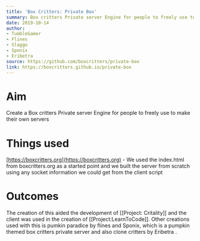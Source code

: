 ```yaml
---
title: 'Box Critters: Private Box'
summary: Box critters Private server Engine for people to freely use to make their own servers
date: 2019-10-14
author:
- TumbleGamer
- Flines
- Slaggo
- Sponix
- Eribetra
source: https://github.com/boxcritters/private-box
link: https://boxcritters.github.io/private-box
---
```

# Aim
Create a Box critters Private server Engine for people to freely use to make their own servers
# Things used
[https://boxcritters.org](https://boxcritters.org)  - We used the index.html from boxcritters.org as a started point and we built the server from scratch using any socket information we could get from the client script
# Outcomes
The creation of this aided the development of [[Project: Critality]]
and the client was used in the creation of [[Project:LearnToCode]].
Other creations used with this is pumkin paradice by flines and Sponix, which is a pumpkin themed box critters private server and also clone critters by Eribetra .
